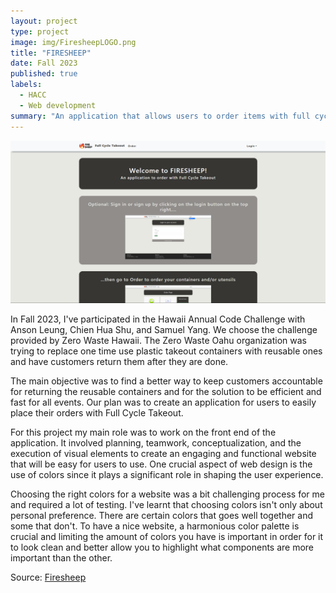 ```yaml
---
layout: project
type: project
image: img/FiresheepLOGO.png
title: "FIRESHEEP"
date: Fall 2023
published: true
labels:
  - HACC
  - Web development
summary: "An application that allows users to order items with full cycle takeout"
---
```


<img class="img-fluid" src="../img/Landing.png">

In Fall 2023, I've participated in the Hawaii Annual Code Challenge with Anson Leung, Chien Hua Shu, and Samuel Yang. We choose the challenge provided by Zero Waste Hawaii. The Zero Waste Oahu organization was trying to replace one time use plastic takeout containers with reusable ones and have customers return them after they are done.

The main objective was to find a better way to keep customers accountable for returning the reusable containers and for the solution to be efficient and fast for all events. Our plan was to create an application for users to easily place their orders with Full Cycle Takeout.

For this project my main role was to work on the front end of the application. It involved planning, teamwork, conceptualization, and the execution of visual elements to create an engaging and functional website that will be easy for users to use. 
One crucial aspect of web design is the use of colors since it plays a significant role in shaping the user experience.

Choosing the right colors for a website was a bit challenging process for me and required a lot of testing. I've learnt that choosing colors isn't only about personal preference. There are certain colors
that goes well together and some that don't. To have a nice website, a harmonious color palette is crucial and limiting the amount of colors you have is 
important in order for it to look clean and better allow you to highlight what components are more important than the other. 
 
Source: <a href="https://314firesheep.github.io/">Firesheep</a>
